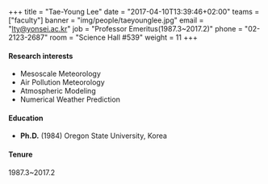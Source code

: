 +++
title = "Tae-Young Lee"
date = "2017-04-10T13:39:46+02:00"
teams = ["faculty"]
banner = "img/people/taeyounglee.jpg"
email = "lty@yonsei.ac.kr"
job = "Professor Emeritus(1987.3~2017.2)"
phone = "02-2123-2687"
room = "Science Hall #539"
weight = 11
+++

#### Research interests
+ Mesoscale Meteorology
+ Air Pollution Meteorology
+ Atmospheric Modeling
+ Numerical Weather Prediction

#### Education
+ **Ph.D.** (1984) Oregon State University, Korea

#### Tenure
1987.3~2017.2
